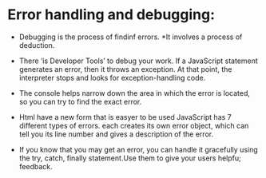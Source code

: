 # Error handling and debugging:
* Debugging is the process of findinf errors. 
*It involves a process of deduction.
* There ‘is Developer Tools’ to debug your work.
 If a JavaScript statement generates an error, then it throws an exception. At that point, the interpreter stops and looks for exception-handling code.
* The console helps narrow down the area in which the error is located, so you can try to find the exact error.

* Html have a new form that is easyer to be used JavaScript has 7 different types of errors. each creates its own error object, which can tell you its line number and gives a description of the error.
* If you know that you may get an error, you can handle it gracefully using the try, catch, finally statement.Use them to give your users helpfu; feedback.
